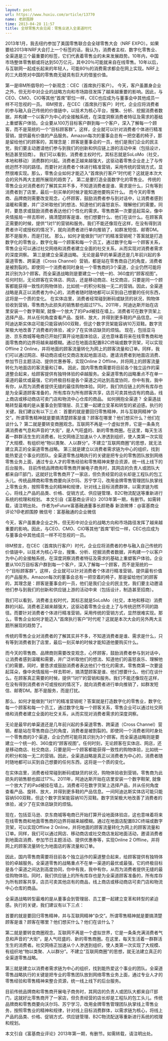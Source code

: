 ```yaml
---
layout: post
url: https://www.huxiu.com/article/13770
name: 老颜围脖
time: 2013-04-28 11:57
title: 全球零售大会见闻：零售业进入全渠道时代
---
```

2013年1月，我去纽约参加了美国零售联合会全球零售大会（NRF EXPO）。如果要给2013年NRF大会打上一个标签的话，我认为，消费者主权、数字化零售业、全渠道是三个最重要的标签，它们代表着零售业的未来发展趋势。10年内，中国市场整体零售额或将达到50万亿元，其中20％可能就来自在线零售。10年以后，与互联网一起成长起来的年轻人，可能80％的消费需求都会在网上实现。NRF上的三大趋势对中国的零售商无疑具有巨大的借鉴价值。

第一是IBM所倡导的一个新观念：CEC（首席执行客户）。 今天，客户虽置身企业之外，但无形中对企业的战略方向和市场路径发挥了越来越重要的影响。因此，与CEO、CMO、CIO等其他“首席”职位一样，CEC也应成为与董事会中其他成员一样不可忽视的一员。 IBM预言，在CEC（首席执行客户）时代，企业应将消费者的参与融入自己传统的价值链中，以技术为核心平台，搜集、分析、挖掘消费者数据，并构建一个以客户为中心的全接触系统，在深度洞察消费者特征及需求的基础上重塑客户体验。企业要从100万目标客户群到每一个客户，深入了解每一个顾客，而不是笼统的一个“目标顾客群“。这样，企业就可以针对消费者个体进行精准营销，提供最有价值的产品服务。Amazon每次的董事会总有一把空着的椅子，那是留给他们的顾客的，其理念是：顾客是董事会的一员，他们是我们企业的民主党，我们要主动邀请他们参与到我们的创新和供应链上游的活动中来（包括设计，制造甚至招商）。 我们可以看到，消费者主权时代，其标志就是SoLoMo（社交，本地和移动）消费群的兴起。消费者正越来越强大，这驱动着零售企业走上了与传统迥然不同的路径。而要针对消费者个体进行精准营销，采用传统的营销方式，显然很难实现。那么，零售企业如何才能迈入“首席执行客户”时代呢？这就是本次大会的另外两大主题所展现的趋势了。 第二是要打造全面数字化的零售业。 传统的零售企业对消费者的了解其实并不多，不知道消费者是谁、需求是什么，只有等到消费者到了店里，最后一刻买单的时候才能知道他要购买什么。 而今天的零售商、品牌商则需要改变观念，心怀顾客，鼓励消费者参与到对话中，让消费者感到温暖和需要，并广泛听取他们的想法、知道他们的喜怒哀乐、理解他们的需要。同时，要恳求或鼓励消费者表达他们个性化的需求。零售商第一次要竖起耳朵，像中央情报局一样去聆听，搞清楚顾客是谁、他们想要什么、他们在谈什么。在顾客真正需要的时候，提供“1对1”的营销和服务。我们不能还像现在这样，在没有得到消费者许可或授权的情况下，就向消费者进行单向推销了，如群发短信、邮寄DM。那不是服务，而是打扰。 那么，如何才能做到“1对1”的精准营销呢？答案就是打造数字化的零售业，数字化每一个顾客和每一个员工，通过数字化每一个顾客关系，零售企业可以通过社交网络和消费者建立全面的社交关系，从而实现对消费者需求的深度洞察。 第三是建立全渠道战略。 无论是最早的单渠道还是几年前兴起的多渠道零售、跨渠道（Cross Channel）营销，都是站在零售商自己的角度，消费者是被割裂的。即使同一个消费者同时身处一个零售商的3个渠道，企业仍然可能将其识别为3个顾客。而全渠道战略则是要建立一个统一的、360度的“顾客视图”。任何时刻，无论顾客在实体店、网店，还是移动商店、社交商店，只要是同一个顾客都能获得一致性的购物体验，比如统一的积分和独一无二的营销。因此，全渠道战略是真正以消费者为中心的，消费者随时随地都可以买到自己想要的任何东西，这将是一个质的变化。 在实体店里，消费者经常碰到断码或缺货的状况，购物体验收到营销，零售商为此损失的销售额也超过17%。2011年，阿迪达斯开始在店里安装一个数字鞋架, 就像一个放大了的iPad被挂在墙上。消费者可在数字货架上选择产品，并从任何角度查看产品、旋转、放大，并得到更多鞋的产品信息。一间阿迪达斯实体店可能只能容纳500双鞋，但这个数字货架能容纳10万双鞋。数字货架极大地改善了消费者的体验，减少了在实体店缺货的烦恼。 现在，包括亚马逊、京东商城等电商已开始打算开设地面体验店，这也意味着将来在线零售商和地面零售商的边界将越来越模糊。通过在地面店配置B2C终端或数字货架，可以实现Offline 2 Online，并将地面的顾客流量转化为网上的顾客流量和订单。同样，我们可以通过网店、移动商店或社交商店发起地面活动，邀请消费者到地面店消费、参加节日主题活动、提供优惠券等，实现Online 2 Offline，并将网上的顾客流量转化为地面店的客流量和订单。 因此，国内零售商需要将目前各个独立运作的渠道整合起来，给顾客提供有独特体验的卓越服务。全渠道零售的战略重点不在单一渠道的最优或最强，它的终极目标是各个渠道之间达到高度协同，你中有我，我中有你，从而为消费者提供无缝的最佳购物体验。同时，我们供应链上的所有库存也是为全渠道顾客准备的，所有库存为所有顾客共享，店员可卖其他店有的商品，线上商店或移动商店可卖门店和物流中心仓库的商品。 如何拥抱全渠道？ 全渠道战略转型最难的是从董事会到管理层、员工要一起建立变革和转型的紧迫感。执行的关键，我们建议有以下三点： 首要的就是要回归零售精神，并与互联网精神“杂交”。所谓零售精神就是要搞清楚顾客是谁？顾客在哪里？他们想买什么？他们在谈什么？ 第二就是要转变商圈观念。互联网不再是一个虚拟世界，它是一条条充满消费者气息和声音的“大街”，是人气旺盛的、新的零售商圈。在这里，每天生活着一群群活生生的消费者。社交网络正加速从个人渗透到组织，使人类第一次实现了大规模、有组织地“物以类聚、人以群分”。不建立“互联网商圈”的思想，就无法建立真正的全渠道零售战略。 第三就是建立以消费者需求链为中心的组织，找到能热爱这个事业的团队。全渠道零售战略执行的关键是把专业的零售团队放到网络零售业务上面，通过专业人才的零售经验和零售精神来整合资源，统一线上线下的后台服务。 目前传统品牌商和零售商开展电子商务时，其网店的负责人或团队大都来自IT部门，这就好比零售商开了一家店，但负责经营的店长却是工程队的包工头儿。传统品牌商和零售商要向沃尔玛、苏宁学习，改用金牌零售管理团队执掌线上零售业务，按照零售业的精神和规律，针对线上目标消费群体，以需求链为核心，将线上产品的品类、价格、促销方式、供应链管理、B2C物流配送等重新进行系统的梳理和规划。 本文引自《富基商业评论》2013年第一期，有删节。如需转载，请注明出处。 作者为eFuture富基融通董事长颜艳春 新浪微博：@富基商业评论?@老颜围脖 微信号：富基融通的企业微信

今天，客户虽置身企业之外，但无形中对企业的战略方向和市场路径发挥了越来越重要的影响。因此，与CEO、CMO、CIO等其他“首席”职位一样，CEC也应成为与董事会中其他成员一样不可忽视的一员。

IBM预言，在CEC（首席执行客户）时代，企业应将消费者的参与融入自己传统的价值链中，以技术为核心平台，搜集、分析、挖掘消费者数据，并构建一个以客户为中心的全接触系统，在深度洞察消费者特征及需求的基础上重塑客户体验。企业要从100万目标客户群到每一个客户，深入了解每一个顾客，而不是笼统的一个“目标顾客群“。这样，企业就可以针对消费者个体进行精准营销，提供最有价值的产品服务。Amazon每次的董事会总有一把空着的椅子，那是留给他们的顾客的，其理念是：顾客是董事会的一员，他们是我们企业的民主党，我们要主动邀请他们参与到我们的创新和供应链上游的活动中来（包括设计，制造甚至招商）。

我们可以看到，消费者主权时代，其标志就是SoLoMo（社交，本地和移动）消费群的兴起。消费者正越来越强大，这驱动着零售企业走上了与传统迥然不同的路径。而要针对消费者个体进行精准营销，采用传统的营销方式，显然很难实现。那么，零售企业如何才能迈入“首席执行客户”时代呢？这就是本次大会的另外两大主题所展现的趋势了。

传统的零售企业对消费者的了解其实并不多，不知道消费者是谁、需求是什么，只有等到消费者到了店里，最后一刻买单的时候才能知道他要购买什么。

而今天的零售商、品牌商则需要改变观念，心怀顾客，鼓励消费者参与到对话中，让消费者感到温暖和需要，并广泛听取他们的想法、知道他们的喜怒哀乐、理解他们的需要。同时，要恳求或鼓励消费者表达他们个性化的需求。零售商第一次要竖起耳朵，像中央情报局一样去聆听，搞清楚顾客是谁、他们想要什么、他们在谈什么。在顾客真正需要的时候，提供“1对1”的营销和服务。我们不能还像现在这样，在没有得到消费者许可或授权的情况下，就向消费者进行单向推销了，如群发短信、邮寄DM。那不是服务，而是打扰。

那么，如何才能做到“1对1”的精准营销呢？答案就是打造数字化的零售业，数字化每一个顾客和每一个员工，通过数字化每一个顾客关系，零售企业可以通过社交网络和消费者建立全面的社交关系，从而实现对消费者需求的深度洞察。

无论是最早的单渠道还是几年前兴起的多渠道零售、跨渠道（Cross Channel）营销，都是站在零售商自己的角度，消费者是被割裂的。即使同一个消费者同时身处一个零售商的3个渠道，企业仍然可能将其识别为3个顾客。而全渠道战略则是要建立一个统一的、360度的“顾客视图”。任何时刻，无论顾客在实体店、网店，还是移动商店、社交商店，只要是同一个顾客都能获得一致性的购物体验，比如统一的积分和独一无二的营销。因此，全渠道战略是真正以消费者为中心的，消费者随时随地都可以买到自己想要的任何东西，这将是一个质的变化。

在实体店里，消费者经常碰到断码或缺货的状况，购物体验收到营销，零售商为此损失的销售额也超过17%。2011年，阿迪达斯开始在店里安装一个数字鞋架, 就像一个放大了的iPad被挂在墙上。消费者可在数字货架上选择产品，并从任何角度查看产品、旋转、放大，并得到更多鞋的产品信息。一间阿迪达斯实体店可能只能容纳500双鞋，但这个数字货架能容纳10万双鞋。数字货架极大地改善了消费者的体验，减少了在实体店缺货的烦恼。

现在，包括亚马逊、京东商城等电商已开始打算开设地面体验店，这也意味着将来在线零售商和地面零售商的边界将越来越模糊。通过在地面店配置B2C终端或数字货架，可以实现Offline 2 Online，并将地面的顾客流量转化为网上的顾客流量和订单。同样，我们可以通过网店、移动商店或社交商店发起地面活动，邀请消费者到地面店消费、参加节日主题活动、提供优惠券等，实现Online 2 Offline，并将网上的顾客流量转化为地面店的客流量和订单。

因此，国内零售商需要将目前各个独立运作的渠道整合起来，给顾客提供有独特体验的卓越服务。全渠道零售的战略重点不在单一渠道的最优或最强，它的终极目标是各个渠道之间达到高度协同，你中有我，我中有你，从而为消费者提供无缝的最佳购物体验。同时，我们供应链上的所有库存也是为全渠道顾客准备的，所有库存为所有顾客共享，店员可卖其他店有的商品，线上商店或移动商店可卖门店和物流中心仓库的商品。

全渠道战略转型最难的是从董事会到管理层、员工要一起建立变革和转型的紧迫感。执行的关键，我们建议有以下三点：

首要的就是要回归零售精神，并与互联网精神“杂交”。所谓零售精神就是要搞清楚顾客是谁？顾客在哪里？他们想买什么？他们在谈什么？

第二就是要转变商圈观念。互联网不再是一个虚拟世界，它是一条条充满消费者气息和声音的“大街”，是人气旺盛的、新的零售商圈。在这里，每天生活着一群群活生生的消费者。社交网络正加速从个人渗透到组织，使人类第一次实现了大规模、有组织地“物以类聚、人以群分”。不建立“互联网商圈”的思想，就无法建立真正的全渠道零售战略。

第三就是建立以消费者需求链为中心的组织，找到能热爱这个事业的团队。全渠道零售战略执行的关键是把专业的零售团队放到网络零售业务上面，通过专业人才的零售经验和零售精神来整合资源，统一线上线下的后台服务。

目前传统品牌商和零售商开展电子商务时，其网店的负责人或团队大都来自IT部门，这就好比零售商开了一家店，但负责经营的店长却是工程队的包工头儿。传统品牌商和零售商要向沃尔玛、苏宁学习，改用金牌零售管理团队执掌线上零售业务，按照零售业的精神和规律，针对线上目标消费群体，以需求链为核心，将线上产品的品类、价格、促销方式、供应链管理、B2C物流配送等重新进行系统的梳理和规划。

本文引自《富基商业评论》2013年第一期，有删节。如需转载，请注明出处。

